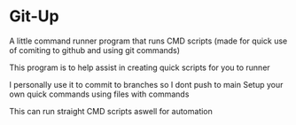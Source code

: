 # Git-Up
 A little command runner program that runs CMD scripts (made for quick use of comiting to github and using git commands) 

 This program is to help assist in creating quick scripts for you to runner
 
 
 I personally use it to commit to branches so I dont push to main
 Setup your own quick commands using files with commands
 
 This can run straight CMD scripts aswell for automation